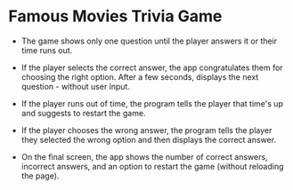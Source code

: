 # Famous Movies Trivia Game

* The game shows only one question until the player answers it or their time runs out.

* If the player selects the correct answer, the app congratulates them for choosing the right option. After a few seconds, displays the next question -  without user input.

* If the player runs out of time, the program tells the player that time's up and suggests to restart the game.

* If the player chooses the wrong answer, the program tells the player they selected the wrong option and then displays the correct answer. 

* On the final screen, the app shows the number of correct answers, incorrect answers, and an option to restart the game (without reloading the page).